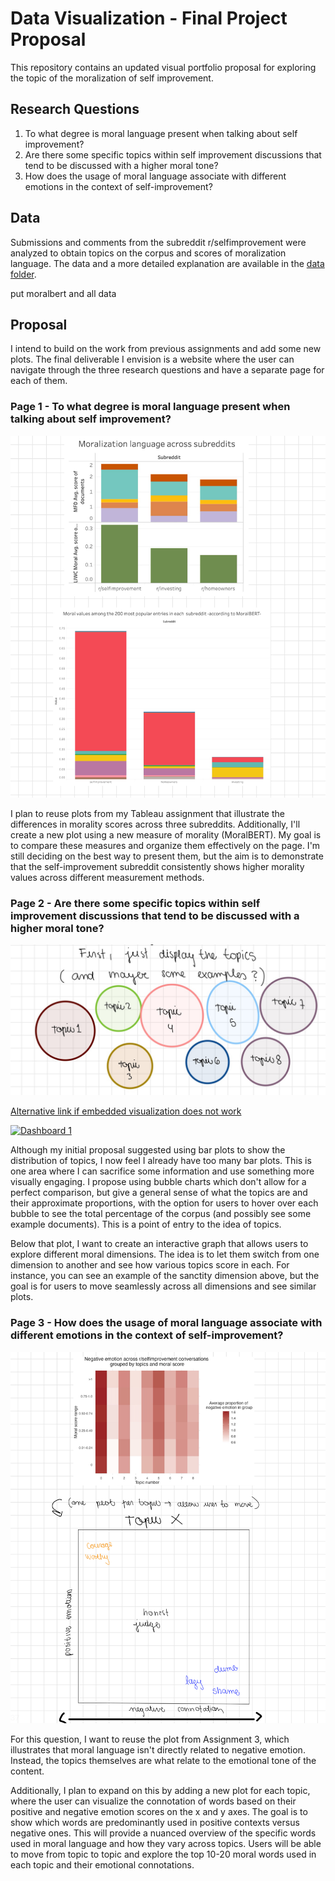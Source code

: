 # Data Visualization - Final Project Proposal

This repository contains an updated visual portfolio proposal for exploring the topic of the moralization of self improvement. 

## Research Questions

1) To what degree is moral language present when talking about self improvement?
2) Are there some specific topics within self improvement discussions that tend to be discussed with a higher moral tone?
3) How does the usage of moral language associate with different emotions in the context of self-improvement?

## Data 

Submissions and comments from the subreddit r/selfimprovement were analyzed to obtain topics on the corpus and scores of moralization language. The data and a more detailed explanation are available in the [data folder](data).

put moralbert
and all data

## Proposal

I intend to build on the work from previous assignments and add some new plots. The final deliverable I envision is a website where the user can navigate through the three research questions and have a separate page for each of them. 

### Page 1 - To what degree is moral language present when talking about self improvement?

![](sketches/page1.jpg)

I plan to reuse plots from my Tableau assignment that illustrate the differences in morality scores across three subreddits. Additionally, I'll create a new plot using a new measure of morality (MoralBERT). My goal is to compare these measures and organize them effectively on the page. I'm still deciding on the best way to present them, but the aim is to demonstrate that the self-improvement subreddit consistently shows higher morality values across different measurement methods.

### Page 2 - Are there some specific topics within self improvement discussions that tend to be discussed with a higher moral tone?

![](sketches/page2.jpg)

[Alternative link if embedded visualization does not work](https://public.tableau.com/app/profile/natasha.carpio.castellanos/viz/topics_exploration/Dashboard1?publish=yes)

<div class='tableauPlaceholder' id='viz1740186577357' style='position: relative'><noscript><a href='#'><img alt='Dashboard 1 ' src='https:&#47;&#47;public.tableau.com&#47;static&#47;images&#47;to&#47;topics_exploration&#47;Dashboard1&#47;1_rss.png' style='border: none' /></a></noscript><object class='tableauViz'  style='display:none;'><param name='host_url' value='https%3A%2F%2Fpublic.tableau.com%2F' /> <param name='embed_code_version' value='3' /> <param name='site_root' value='' /><param name='name' value='topics_exploration&#47;Dashboard1' /><param name='tabs' value='no' /><param name='toolbar' value='yes' /><param name='static_image' value='https:&#47;&#47;public.tableau.com&#47;static&#47;images&#47;to&#47;topics_exploration&#47;Dashboard1&#47;1.png' /> <param name='animate_transition' value='yes' /><param name='display_static_image' value='yes' /><param name='display_spinner' value='yes' /><param name='display_overlay' value='yes' /><param name='display_count' value='yes' /><param name='language' value='en-US' /><param name='filter' value='publish=yes' /></object></div>                <script type='text/javascript'>                    var divElement = document.getElementById('viz1740186577357');                    var vizElement = divElement.getElementsByTagName('object')[0];                    if ( divElement.offsetWidth > 800 ) { vizElement.style.width='1000px';vizElement.style.height='827px';} else if ( divElement.offsetWidth > 500 ) { vizElement.style.width='1000px';vizElement.style.height='827px';} else { vizElement.style.width='100%';vizElement.style.height='727px';}                     var scriptElement = document.createElement('script');                    scriptElement.src = 'https://public.tableau.com/javascripts/api/viz_v1.js';                    vizElement.parentNode.insertBefore(scriptElement, vizElement);                </script>


Although my initial proposal suggested using bar plots to show the distribution of topics, I now feel I already have too many bar plots. This is one area where I can sacrifice some information and use something more visually engaging. I propose using bubble charts which don't allow for a perfect comparison, but give a general sense of what the topics are and their approximate proportions, with the option for users to hover over each bubble to see the total percentage of the corpus (and possibly see some example documents). This is a point of entry to the idea of topics. 

Below that plot, I want to create an interactive graph that allows users to explore different moral dimensions. The idea is to let them switch from one dimension to another and see how various topics score in each. For instance, you can see an example of the sanctity dimension above, but the goal is for users to move seamlessly across all dimensions and see similar plots.

### Page 3 - How does the usage of moral language associate with different emotions in the context of self-improvement?

![](sketches/page3.jpg)

For this question, I want to reuse the plot from Assignment 3, which illustrates that moral language isn't directly related to negative emotion. Instead, the topics themselves are what relate to the emotional tone of the content. 

Additionally, I plan to expand on this by adding a new plot for each topic, where the user can visualize the connotation of words based on their positive and negative emotion scores on the x and y axes. The goal is to show which words are predominantly used in positive contexts versus negative ones. This will provide a nuanced overview of the specific words used in moral language and how they vary across topics. Users will be able to move from topic to topic and explore the top 10-20 moral words used in each topic and their emotional connotations.






